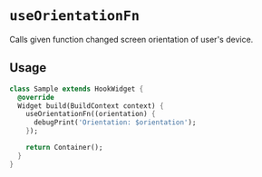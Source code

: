 # `useOrientationFn`

Calls given function changed screen orientation of user's device.

## Usage

```dart
class Sample extends HookWidget {
  @override
  Widget build(BuildContext context) {
    useOrientationFn((orientation) {
      debugPrint('Orientation: $orientation');
    });

    return Container();
  }
}
```
